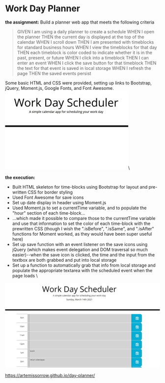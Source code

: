 # Work Day Planner

**the assignment:** Build a planner web app that meets the following criteria
> GIVEN I am using a daily planner to create a schedule
> WHEN I open the planner
> THEN the current day is displayed at the top of the calendar
> WHEN I scroll down
> THEN I am presented with timeblocks for standard business hours
> WHEN I view the timeblocks for that day
> THEN each timeblock is color coded to indicate whether it is in the past, present, or future
> WHEN I click into a timeblock
> THEN I can enter an event
> WHEN I click the save button for that timeblock
> THEN the text for that event is saved in local storage
> WHEN I refresh the page
> THEN the saved events persist

Some basic HTML and CSS were provided, setting up links to Bootstrap, jQuery, Moment.js, Google Fonts, and Font Awesome.\
![screenshot of starter HTML](./assets/Screenshot20210315.jpg)\

**the execution:**
- Built HTML skeleton for time-blocks using Bootstrap for layout and pre-written CSS for border styling
- Used Font Awesome for save icons
- Set up date display in header using Moment.js
- Used Moment.js to set a currentTime variable, and to populate the "hour" section of each time-block...
- ...which made it possible to compare those to the currentTime variable and use that information to set the color of each time-block with the prewritten CSS (though I wish the ".isBefore", ".isSame", and ".isAfter" functions for Moment worked, as they would have been super useful here)
- Set up save function with an event listener on the save icons using jQuery (which makes event delegation and DOM traversal so much easier)--when the save icon is clicked, the time and the input from the textbox are both grabbed and put into local storage
- Set up a function to automatically grab that info from local storage and populate the appropriate textarea with the scheduled event when the page loads \

![screenshot of finished product](./assets/Screenshot20210314.jpg)

https://artemissorrow.github.io/day-planner/